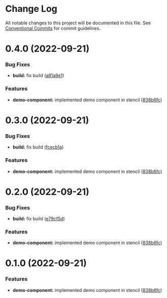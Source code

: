 # Change Log

All notable changes to this project will be documented in this file.
See [Conventional Commits](https://conventionalcommits.org) for commit guidelines.

# 0.4.0 (2022-09-21)


### Bug Fixes

* **build:** fix build ([a81a9e1](https://github.com/ionic-team/stencil-component-starter/commit/a81a9e10145c9af081f57ff6ac1b5b5af7f6ea5e))


### Features

* **demo-component:** implemented demo component in stencil ([838b6fc](https://github.com/ionic-team/stencil-component-starter/commit/838b6fca8171d8091508826ac9b1c12fff7669f4))





# 0.3.0 (2022-09-21)


### Bug Fixes

* **build:** fix build ([fcecb1a](https://github.com/ionic-team/stencil-component-starter/commit/fcecb1a7102b0ad55a869ff70eba05b03b6cce8c))


### Features

* **demo-component:** implemented demo component in stencil ([838b6fc](https://github.com/ionic-team/stencil-component-starter/commit/838b6fca8171d8091508826ac9b1c12fff7669f4))





# 0.2.0 (2022-09-21)


### Bug Fixes

* **build:** fix build ([e79cf5d](https://github.com/ionic-team/stencil-component-starter/commit/e79cf5d813aad705778864a04f264b4cd88a4fe0))


### Features

* **demo-component:** implemented demo component in stencil ([838b6fc](https://github.com/ionic-team/stencil-component-starter/commit/838b6fca8171d8091508826ac9b1c12fff7669f4))





# 0.1.0 (2022-09-21)


### Features

* **demo-component:** implemented demo component in stencil ([838b6fc](https://github.com/ionic-team/stencil-component-starter/commit/838b6fca8171d8091508826ac9b1c12fff7669f4))
